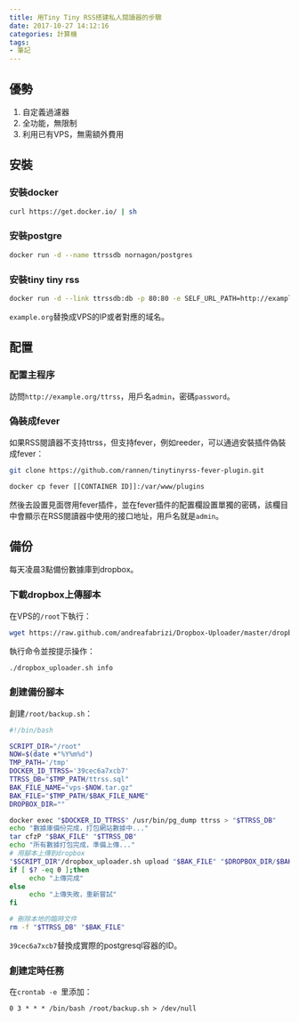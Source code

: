 ```yaml
---
title: 用Tiny Tiny RSS搭建私人閱讀器的步驟
date: 2017-10-27 14:12:16
categories: 計算機
tags:
- 筆記
---
```

## 優勢
1. 自定義過濾器
2. 全功能，無限制
3. 利用已有VPS，無需額外費用

## 安裝
### 安裝docker

```bash
curl https://get.docker.io/ | sh
```

### 安裝postgre

```bash
docker run -d --name ttrssdb nornagon/postgres
```

### 安裝tiny tiny rss

```bash
docker run -d --link ttrssdb:db -p 80:80 -e SELF_URL_PATH=http://example.org/ttrss fischerman/docker-ttrss
```

`example.org`替換成VPS的IP或者對應的域名。

## 配置
### 配置主程序
訪問`http://example.org/ttrss`，用戶名`admin`，密碼`password`。

### 偽裝成fever
如果RSS閱讀器不支持ttrss，但支持fever，例如reeder，可以通過安裝插件偽裝成fever：

```bash
git clone https://github.com/rannen/tinytinyrss-fever-plugin.git

docker cp fever [[CONTAINER ID]]:/var/www/plugins
```

然後去設置見面啓用fever插件，並在fever插件的配置欄設置單獨的密碼，該欄目中會顯示在RSS閱讀器中使用的接口地址，用戶名就是`admin`。

## 備份
每天凌晨3點備份數據庫到dropbox。

### 下載dropbox上傳腳本
在VPS的`/root`下執行：

```bash
wget https://raw.github.com/andreafabrizi/Dropbox-Uploader/master/dropbox_uploader.sh
```

執行命令並按提示操作：

```bash
./dropbox_uploader.sh info
```

### 創建備份腳本
創建`/root/backup.sh`：

```bash
#!/bin/bash

SCRIPT_DIR="/root"
NOW=$(date +"%Y%m%d")
TMP_PATH='/tmp'
DOCKER_ID_TTRSS='39cec6a7xcb7'
TTRSS_DB="$TMP_PATH/ttrss.sql"
BAK_FILE_NAME="vps-$NOW.tar.gz"
BAK_FILE="$TMP_PATH/$BAK_FILE_NAME"
DROPBOX_DIR=""

docker exec "$DOCKER_ID_TTRSS" /usr/bin/pg_dump ttrss > "$TTRSS_DB"
echo "數據庫備份完成，打包網站數據中..."
tar cfzP "$BAK_FILE" "$TTRSS_DB"
echo "所有數據打包完成，準備上傳..."
# 用腳本上傳到dropbox
"$SCRIPT_DIR"/dropbox_uploader.sh upload "$BAK_FILE" "$DROPBOX_DIR/$BAK_FILE_NAME"
if [ $? -eq 0 ];then
     echo "上傳完成"
else
     echo "上傳失敗，重新嘗試"
fi

# 刪除本地的臨時文件
rm -f "$TTRSS_DB" "$BAK_FILE"
```

`39cec6a7xcb7`替換成實際的postgresql容器的ID。

### 創建定時任務
在`crontab -e `里添加：

```
0 3 * * * /bin/bash /root/backup.sh > /dev/null
```

